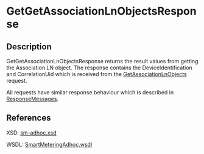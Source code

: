 <!--
SPDX-FileCopyrightText: Contributors to the Documentation project

SPDX-License-Identifier: Apache-2.0
-->

# GetGetAssociationLnObjectsResponse

## Description

GetGetAssociationLnObjectsResponse returns the result values from getting the Association LN object. The response contains the DeviceIdentification and CorrelationUid which is received from the [GetAssociationLnObjects](getassociationlnobjects.md) request.

All requests have similar response behaviour which is described in [ResponseMessages](../../responsemessages.md).

## References

XSD: [sm-adhoc.xsd](https://github.com/OSGP/open-smart-grid-platform/blob/development/osgp/shared/osgp-ws-smartmetering/src/main/resources/schemas/sm-adhoc.xsd)

WSDL: [SmartMeteringAdhoc.wsdl](https://github.com/OSGP/open-smart-grid-platform/blob/development/osgp/shared/osgp-ws-smartmetering/src/main/resources/SmartMeteringAdhoc.wsdl)

